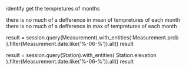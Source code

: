 <!-- Overview of the analysis: Explain the purpose of this analysis. -->
identify get the tempretures of months 

<!-- Results: Provide a bulleted list with three major points from the two analysis deliverables. Use images as support where needed. -->
there is no much of a defference in mean of tempretures of each month
there is no much of a defference in max of tempretures of each month

<!-- Summary: Provide a high-level summary of the results and two additional queries that you would perform to gather more weather data for June and December -->
result = session.query(Measurement).with_entities(
    Measurement.prcb
).filter(Measurement.date.like('%-06-%')).all()
result

result = session.query(Station).with_entities(
    Station.elevation
).filter(Measurement.date.like('%-06-%')).all()
result

